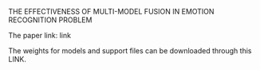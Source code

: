 THE EFFECTIVENESS OF MULTI-MODEL FUSION IN EMOTION RECOGNITION PROBLEM

The paper link: link

The weights for models and support files can be downloaded through this LINK.
